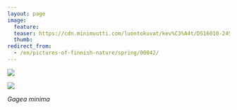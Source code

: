 ```yaml
---
layout: page
image:
  feature:
  teaser: https://cdn.minimuutti.com/luontokuvat/kev%C3%A4t/DS16010-245px.jpg
  thumb:
redirect_from:
  - /en/pictures-of-finnish-nature/spring/00042/
---
```


![](https://cdn.minimuutti.com/luontokuvat/kev%C3%A4t/DS16016-800px.jpg)

![](https://cdn.minimuutti.com/luontokuvat/kev%C3%A4t/DS16010-800px.jpg)

*Gagea minima*
